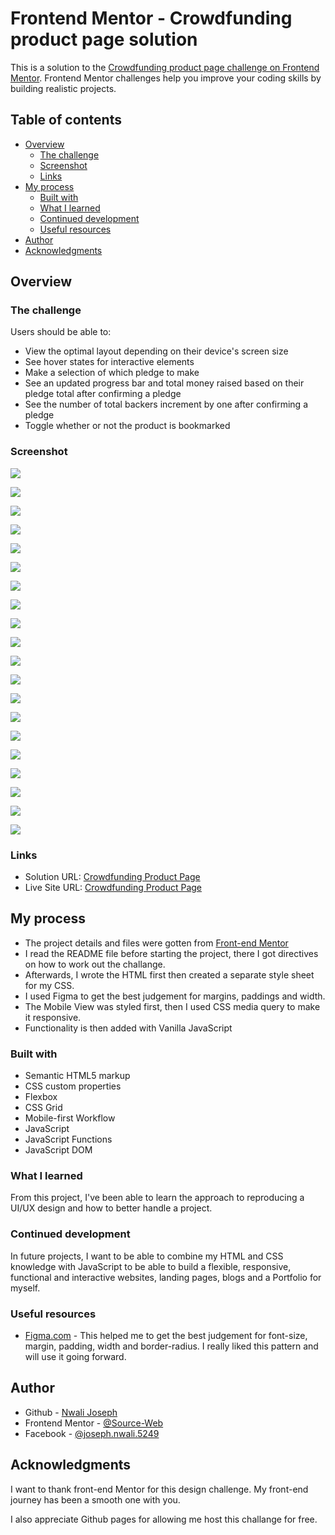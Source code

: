 # Frontend Mentor - Crowdfunding product page solution

This is a solution to the [Crowdfunding product page challenge on Frontend Mentor](https://www.frontendmentor.io/challenges/crowdfunding-product-page-7uvcZe7ZR). Frontend Mentor challenges help you improve your coding skills by building realistic projects. 

## Table of contents

- [Overview](#overview)
  - [The challenge](#the-challenge)
  - [Screenshot](#screenshot)
  - [Links](#links)
- [My process](#my-process)
  - [Built with](#built-with)
  - [What I learned](#what-i-learned)
  - [Continued development](#continued-development)
  - [Useful resources](#useful-resources)
- [Author](#author)
- [Acknowledgments](#acknowledgments)


## Overview

### The challenge

Users should be able to:

- View the optimal layout depending on their device's screen size
- See hover states for interactive elements
- Make a selection of which pledge to make
- See an updated progress bar and total money raised based on their pledge total after confirming a pledge
- See the number of total backers increment by one after confirming a pledge
- Toggle whether or not the product is bookmarked

### Screenshot

![](./screenshots/Desktop_full_Default.png)

![](./screenshots/Mobile_full_Default.png)

![](./screenshots/completedmobile.png)

![](./screenshots/Nav_full.png)

![](./screenshots/Modal_full_default.png)

![](./screenshots/Modal_full_filled.png)

![](./screenshots/Mobile_Success_full.png)

![](./screenshots/Responsive_mobile_full.png)

![](./screenshots/Responsive_mobile_success.png)

![](./screenshots/Responsive_Nav.png)

![](./screenshots/Responsive_Mastercraft_Section.png)

![](./screenshots/Responsive_Animated_Stat.png)

![](./screenshots/Responsive_About.png)

![](./screenshots/Responsive_Bamboo.png)

![](./screenshots/Responsive_Desktop.png)

![](./screenshots/Responsive_Desktop_Animated_Stat.png)

![](./screenshots/Responsive_Desktop_About.png)

![](./screenshots/Responsive_Black_Edition.png)

![](./screenshots/Responsive_Dektop_Modal_Filled.png)

![](./screenshots/Responsive_Desktop_Success.png)


### Links

- Solution URL: [Crowdfunding Product Page](https://www.frontendmentor.io/solutions/responsive-tip-calculator-designed-with-pure-html-css-and-javascript-eC8NdLaDFD)
- Live Site URL: [Crowdfunding Product Page](https://source-web.github.io/tip-calculator/)

## My process

- The project details and files were gotten from [Front-end Mentor](https://www.frontendmentor.io)
- I read the README file before starting the project, there I got directives on how to work out the challange.
- Afterwards, I wrote the HTML first then created a separate style sheet for my CSS.
- I used Figma to get the best judgement for margins, paddings and width.
- The Mobile View was styled first, then I used CSS media query to make it responsive.
- Functionality is then added with Vanilla JavaScript

### Built with

- Semantic HTML5 markup
- CSS custom properties
- Flexbox
- CSS Grid
- Mobile-first Workflow
- JavaScript
- JavaScript Functions
- JavaScript DOM

### What I learned

From this project, I've been able to learn the approach to reproducing a UI/UX design and how to better handle a project.

### Continued development

In future projects, I want to be able to combine my HTML and CSS knowledge with JavaScript to be able to build a flexible, responsive, functional and interactive websites, landing pages, blogs and a Portfolio for myself.

### Useful resources

- [Figma.com](https://figma.com) - This helped me to get the best judgement for font-size, margin, padding, width and border-radius. I really liked this pattern and will use it going forward.

## Author

- Github - [Nwali Joseph](https://github.com/Source-Web)
- Frontend Mentor - [@Source-Web](https://www.frontendmentor.io/profile/Source-Web)
- Facebook - [@joseph.nwali.5249](https://www.facebook.com/joseph.nwali.5249)



## Acknowledgments

I want to thank front-end Mentor for this design challenge. My front-end journey has been a smooth one with you.

I also appreciate Github pages for allowing me host this challange for free.
